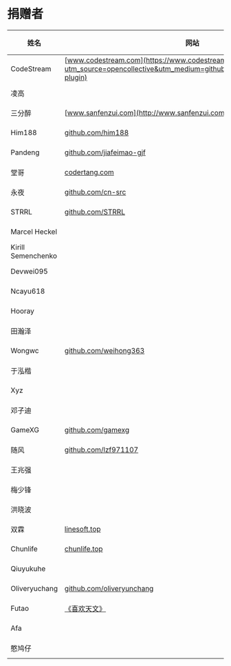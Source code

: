 # 捐赠者

| **姓名** | **网站** | **捐赠总额** |
| -------- | -------- | ------------ |
| CodeStream | [www.codestream.com](https://www.codestream.com/?utm_source=opencollective&utm_medium=github&utm_campaign=translation-plugin) | 350 USD |
| 凌高 | | 100 CNY |
| 三分醉 | [www.sanfenzui.com](http://www.sanfenzui.com) | 88 CNY |
| Him188 | [github.com/him188](https://github.com/him188) | 66 CNY |
| Pandeng | [github.com/jiafeimao-gjf](https://github.com/jiafeimao-gjf) | 50 CNY |
| 堂哥 | [codertang.com](https://codertang.com) | 50 CNY |
| 永夜 | [github.com/cn-src](https://github.com/cn-src) | 50 CNY |
| STRRL | [github.com/STRRL](https://github.com/STRRL) | 5 USD |
| Marcel Heckel | | 5 USD |
| Kirill Semenchenko | | 2 USD |
| Devwei095 | | 10.24 CNY |
| Ncayu618 | | 10.24 CNY |
| Hooray | | 10 CNY |
| 田瀚泽 | | 10 CNY |
| Wongwc | [github.com/weihong363](https://github.com/weihong363) | 10 CNY |
| 于泓楷 | | 10 CNY |
| Xyz | | 10 CNY |
| 邓子迪 | | 10 CNY |
| GameXG | [github.com/gamexg](https://github.com/gamexg) | 10 CNY |
| 随风 | [github.com/lzf971107](https://github.com/lzf971107) | 10 CNY |
| 王兆强 | | 10 CNY |
| 梅少锋 | | 10 CNY |
| 洪晓波 | | 9.9 CNY |
| 双霖 | [linesoft.top](https://www.linesoft.top) | 5 CNY |
| Chunlife | [chunlife.top](https://chunlife.top) | 5 CNY |
| Qiuyukuhe |  | 5 CNY |
| Oliveryuchang | [github.com/oliveryunchang](https://github.com/oliveryunchang) | 5 CNY |
| Futao | [《喜欢天文》](http://mmbiz.qpic.cn/mmbiz_jpg/xrLkEkGhY2axPVo5PaFBDt4EmtaIgC9SY0Dm8W1ibyic9Ge5100iadSfz2umyPdFo4NKLHLTJTAribjJoKnbvXKrMw/0) | 5 CNY |
| Afa | | 5 CNY |
| 憨鸠仔 | | 0.01 CNY |
